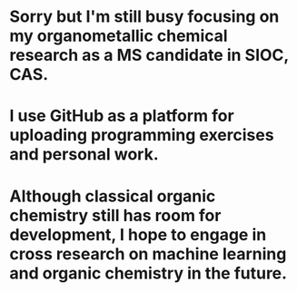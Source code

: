 # Sorry but I'm still busy focusing on my organometallic chemical research as a MS candidate in SIOC, CAS.
# I use GitHub as a platform for uploading programming exercises and personal work. 
# Although classical organic chemistry still has room for development, I hope to engage in cross research on machine learning and organic chemistry in the future.
